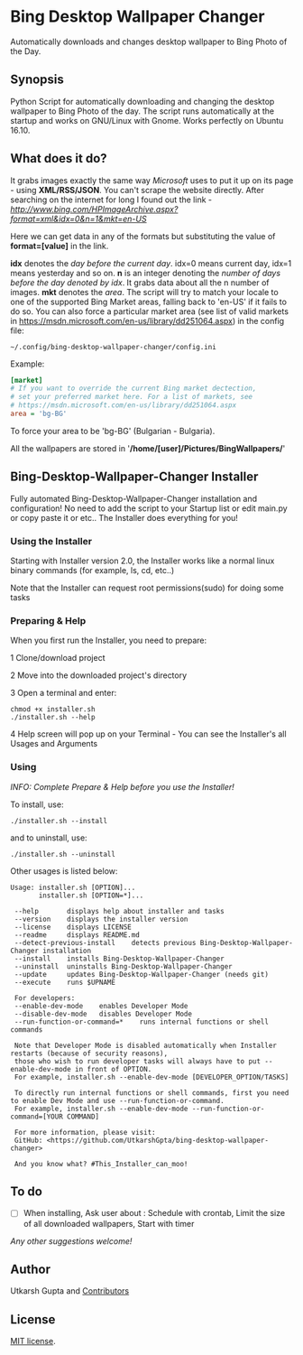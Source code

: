 # Bing Desktop Wallpaper Changer
Automatically downloads and changes desktop wallpaper to Bing Photo of the Day.

## Synopsis
Python Script for automatically downloading and changing the desktop wallpaper to Bing Photo of the day. The script runs automatically at the startup and works on GNU/Linux with Gnome. Works perfectly on Ubuntu 16.10.

## What does it do?
It grabs images exactly the same way *Microsoft* uses to put it up on its page - using **XML/RSS/JSON**. You can't scrape the website directly. After searching on the internet for long I found out the link - *http://www.bing.com/HPImageArchive.aspx?format=xml&idx=0&n=1&mkt=en-US*

Here we can get data in any of the formats but substituting the value of **format=[value]** in the link.

**idx** denotes the *day before the current day*. idx=0 means current day, idx=1 means yesterday and so on.
**n** is an integer denoting the *number of days before the day denoted by idx*. It grabs data about all the n number of images.
**mkt** denotes the *area*. The script will try to match your locale to one of the supported Bing Market areas, falling back to 'en-US' if it fails to do so. You can also force a particular market area (see list of valid markets in https://msdn.microsoft.com/en-us/library/dd251064.aspx) in the config file:

```
~/.config/bing-desktop-wallpaper-changer/config.ini
```

Example:

```ini
[market]
# If you want to override the current Bing market dectection,
# set your preferred market here. For a list of markets, see
# https://msdn.microsoft.com/en-us/library/dd251064.aspx
area = 'bg-BG'
```

To force your area to be 'bg-BG' (Bulgarian - Bulgaria).

All the wallpapers are stored in '**/home/[user]/Pictures/BingWallpapers/**'

## Bing-Desktop-Wallpaper-Changer Installer
Fully automated Bing-Desktop-Wallpaper-Changer installation and configuration!
No need to add the script to your Startup list or edit main.py or copy paste it or etc..
The Installer does everything for you!

### Using the Installer
Starting with Installer version 2.0, the Installer works like a normal linux binary commands (for example, ls, cd, etc..)

Note that the Installer can request root permissions(sudo) for doing some tasks

### Preparing & Help

When you first run the Installer, you need to prepare:

1 Clone/download project

2 Move into the downloaded project's directory

3 Open a terminal and enter:
```
chmod +x installer.sh
./installer.sh --help
```
4 Help screen will pop up on your Terminal - You can see the Installer's all Usages and Arguments

### Using

*INFO: Complete *Prepare & Help* before you use the Installer!*


To install, use:
```
./installer.sh --install
```
and to uninstall, use:
```
./installer.sh --uninstall
```

Other usages is listed below:
```
Usage: installer.sh [OPTION]...
       installer.sh [OPTION=*]...

 --help       displays help about installer and tasks
 --version    displays the installer version
 --license    displays LICENSE
 --readme     displays README.md
 --detect-previous-install    detects previous Bing-Desktop-Wallpaper-Changer installation
 --install    installs Bing-Desktop-Wallpaper-Changer
 --uninstall  uninstalls Bing-Desktop-Wallpaper-Changer
 --update     updates Bing-Desktop-Wallpaper-Changer (needs git)
 --execute    runs $UPNAME

 For developers:
 --enable-dev-mode    enables Developer Mode
 --disable-dev-mode   disables Developer Mode
 --run-function-or-command=*    runs internal functions or shell commands

 Note that Developer Mode is disabled automatically when Installer restarts (because of security reasons),
 those who wish to run developer tasks will always have to put --enable-dev-mode in front of OPTION.
 For example, installer.sh --enable-dev-mode [DEVELOPER_OPTION/TASKS]

 To directly run internal functions or shell commands, first you need to enable Dev Mode and use --run-function-or-command.
 For example, installer.sh --enable-dev-mode --run-function-or-command=[YOUR COMMAND]

 For more information, please visit:
 GitHub: <https://github.com/UtkarshGpta/bing-desktop-wallpaper-changer>

 And you know what? #This_Installer_can_moo!
```

## To do
- [ ] When installing, Ask user about : Schedule with crontab, Limit the size of all downloaded wallpapers, Start with timer

*Any other suggestions welcome!*

## Author
Utkarsh Gupta and [Contributors](https://github.com/UtkarshGpta/bing-desktop-wallpaper-changer/network/members)

## License
[MIT license](http://opensource.org/licenses/mit-license.php).
